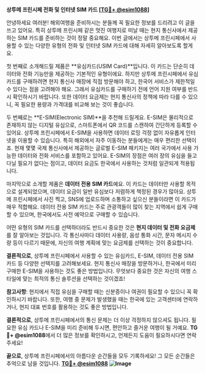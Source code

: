 **상투메 프린시페 전화 및 인터넷 SIM 카드 [[TG💪+ @esim1088](https://t.me/s/esim1088)]**

안녕하세요 여러분! 해외여행을 준비하시는 분들께 꼭 필요한 정보를 드리려고 이 글을 쓰고 있어요. 특히 상투메 프린시페 같은 멋진 여행지로 떠날 때는 현지 통신사에서 제공하는 SIM 카드를 준비하는 것이 정말 중요해요. 이번 글에서는 상투메 프린시페에서 사용할 수 있는 다양한 유형의 전화 및 인터넷 SIM 카드에 대해 자세히 알아보도록 할게요.

첫 번째로 소개해드릴 제품은 **유심카드(USIM Card)**입니다. 이 카드는 단순히 데이터와 전화 기능만을 제공하는 기본적인 유형이에요. 하지만 상투메 프린시페에서 유심카드를 구매하려면 현지 통신사 매장에 직접 방문해야 하고, 한국어 서비스가 제한적일 수 있다는 점을 고려해야 해요. 그래서 유심카드를 구매하기 전에 언어 지원 여부를 반드시 확인하시기 바랍니다. 또한 데이터 요금제는 현지 통신사의 정책에 따라 다를 수 있으니, 꼭 필요한 용량과 가격대를 비교해 보는 것이 좋습니다.

두 번째로는 **E-SIM(Electronic SIM)**을 추천해 드릴게요. E-SIM은 물리적으로 존재하지 않는 디지털 유심으로, 스마트폰에서 QR 코드를 스캔하여 간단하게 등록할 수 있어요. 상투메 프린시페에서 E-SIM을 사용하면 데이터 로밍 걱정 없이 자유롭게 인터넷을 이용할 수 있습니다. 특히 해외에서 자주 이동하는 분들에게는 매우 편리한 선택이죠. 현재 몇몇 국제 통신사에서 제공하는 글로벌 E-SIM 패키지는 여러 국가에서 사용 가능한 데이터와 전화 서비스를 포함하고 있어요. E-SIM의 장점은 여러 장의 유심을 들고 다닐 필요가 없다는 점이고, 데이터 요금도 한국에서 사용하는 것처럼 일관되게 적용됩니다.

마지막으로 소개할 제품은 **데이터 전용 SIM 카드**예요. 이 카드는 데이터만 사용할 목적으로 설계되었으며, 데이터 요금이 일반 유심보다 저렴하게 책정된 경우가 많아요. 상투메 프린시페에서 사진 찍고, SNS에 업로드하며 소통하고 싶으신 분들이라면 이 카드가 매우 적합해요. 데이터 전용 SIM 카드는 주로 관광객들이 많이 찾는 지역에서 쉽게 구매할 수 있으며, 한국에서도 사전 예약으로 구매할 수 있습니다.

어떤 유형의 SIM 카드를 선택하더라도 반드시 중요한 것은 **현지 데이터 및 전화 요금제**를 잘 알아보는 것입니다. 각 통신사마다 데이터 사용량, 음성 통화 시간, 문자 메시지 수량 등이 다르기 때문에, 자신의 여행 계획에 맞는 요금제를 선택하는 것이 중요합니다.

**결론적으로**, 상투메 프린시페에서 사용할 수 있는 유심카드, E-SIM, 데이터 전용 SIM 카드 등 다양한 선택지를 고려해보세요. 현지 통신사 매장을 방문하거나, 한국에서 미리 구매한 E-SIM을 사용하는 것도 좋은 방법입니다. 무엇보다 중요한 것은 자신의 여행 스타일에 맞는 최적의 통신 솔루션을 선택하는 것이겠죠!

**참고사항**: 현지에서 직접 유심을 구매할 때는 신분증이나 여권이 필요할 수 있으니 꼭 확인하시기 바랍니다. 또한, 여행 중 문제가 발생했을 때는 한국에 있는 고객센터에 연락하거나, 현지 대표 번호를 활용하는 것도 좋은 방법입니다.

**결론적으로**, 상투메 프린시페에서의 통신 문제는 더 이상 걱정하지 않으셔도 됩니다. 필요한 유심 카드나 E-SIM을 미리 준비해 두시면, 편안하고 즐거운 여행이 될 거예요. **TG💪+ @esim1088**에서 더 많은 정보를 확인하시고, 언제든지 도움이 필요하시다면 연락주세요!

**끝으로**, 상투메 프린시페에서의 아름다운 순간들을 모두 기록하세요! 그 모든 순간들은 추억으로 남을 것입니다. **[TG💪+ @esim1088](https://t.me/s/esim1088) ![Image](https://i.postimg.cc/Y0z9fWf4/image.png)**